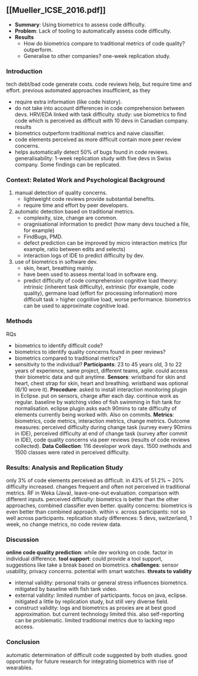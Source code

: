 ## [[Mueller_ICSE_2016.pdf]]
* **Summary**: Using biometrics to assess code difficulty.
* **Problem**: Lack of tooling to automatically assess code difficulty.
* **Results**
	* How do biometrics compare to traditional metrics of code quality? outperform.
	* Generalise to other companies? one-week replication study.
### Introduction
tech debt/bad code generate costs.
code reviews help, but require time and effort.
previous automated approaches insufficient, as they
- require extra information (like code history).
- do not take into account differences in code comprehension between devs.
HRV/EDA linked with task difficulty.
study: use biometrics to find code which is perceived as difficult with 10 devs in Canadian company.
results
- biometrics outperform traditional metrics and naive classifier.
- code elements perceived as more difficult contain more peer review concerns.
- helps automatically detect 50% of bugs found in code reviews.
generalisability: 1-week replication study with five devs in Swiss company. Some findings can be replicated.
### Context: Related Work and Psychological Background
1. manual detection of quality concerns.
	- lightweight code reviews provide substantial benefits.
	- require time and effort by peer developers.
2. automatic detection based on traditional metrics.
	* complexity, size, change are common.
	* oragnisational information to predict (how many devs touched a file, for example)
	* FindBugs, PMD.
	* defect prediction can be improved by micro interaction metrics (for example, ratio between edits and selects)
	* interaction logs of IDE to predict difficulty by dev.
3. use of biometrics in software dev.
	* skin, heart, breathing mainly.
	* have been used to assess mental load in software eng.
	* predict difficulty of code comprehension
cognitive load theory: intrinsic (inherent task difficulty), extrinsic (for example, code quality), germane load (effort for processing information)
more difficult task > higher cognitive load, worse performance.
biometrics can be used to approximate cognitive load.
### Methods
RQs
- biometrics to identify difficult code?
- biometrics to identify quality concerns found in peer reviews?
- biometrics compared to traditional metrics?
- sensitivity to the individual?
**Participants**: 23 to 45 years old, 3 to 22 years of experience, same project, different teams, agile. could access their biometric data and quit anytime.
**Sensors**: wristband for skin and heart, chest strap for skin, heart and breathing. wristband was optional (6/10 wore it).
**Procedure**: asked to install interaction monitoring plugin in Eclipse. put on sensors, charge after each day. continue work as regular. baseline by watching video of fish swimming in fish tank for normalisation. eclipse plugin asks each 90mins to rate difficulty of elements currently being worked with. Also on commits.
**Metrics**: biometrics, code metrics, interaction metrics, change metrics.
Outcome measures: perceived difficulty during change task (survey every 90mins in IDE), perceived difficulty at end of change task (survey after commit in IDE), code quality concerns via peer reviews (results of code reviews collected).
**Data Collection**: 116 developer work days. 1500 methods and 1500 classes were rated in perceived difficulty.
### Results: Analysis and Replication Study
only 3% of code elements perceived as difficult.
in 43% of 51.2% ~ 20% difficulty increased. changes frequent and often not perceived in traditional metrics.
RF in Weka (Java), leave-one-out evaluation. comparison with different inputs.
perceived difficulty: biometrics is better than the other approaches, combined classifier even better.
quality concerns: biometrics is even better than combined approach.
within v. across participants: not so well across participants.
replication study differences: 5 devs, switzerland, 1 week, no change metrics, no code review data.
### Discussion
**online code quality prediction**: while dev working on code. factor in individual difference.
**tool support**: could provide a tool support, suggestions like take a break based on biometrics.
**challenges**: sensor usability, privacy concerns. potential with smart watches.
**threats to validity**
- internal validity: personal traits or general stress influences biometrics. mitigated by baseline with fish tank video.
- external validity: limited number of participants. focus on java, eclipse. mitigated a little by replication study, but still very diverse field.
- construct validity: logs and biometrics as proxies are at best good approximation. but current technology limited this. also self-reporting can be problematic. limited traditional metrics due to lacking repo access.
### Conclusion
automatic determination of difficult code suggested by both studies. good opportunity for future research for integrating biometrics with rise of wearables.
